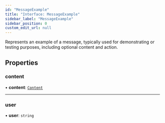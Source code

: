 ```yaml
---
id: "MessageExample"
title: "Interface: MessageExample"
sidebar_label: "MessageExample"
sidebar_position: 0
custom_edit_url: null
---
```


Represents an example of a message, typically used for demonstrating or testing purposes, including optional content and action.

## Properties

### content

• **content**: [`Content`](Content.md)

___

### user

• **user**: `string`
